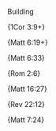 Building


{1Cor 3:9+}

{Matt 6:19+}

{Matt 6:33}

{Rom 2:6}

{Matt 16:27}

{Rev 22:12}

{Matt 7:24}
